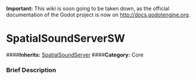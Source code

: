 **Important:** This wiki is soon going to be taken down, as the official documentation of the Godot project is now on http://docs.godotengine.org.

#  SpatialSoundServerSW  
####**Inherits:** [SpatialSoundServer](class_spatialsoundserver)
####**Category:** Core

###  Brief Description  

